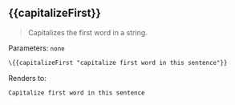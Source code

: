 ## \{{capitalizeFirst}}

> Capitalizes the first word in a string.

Parameters: `none`

```handlebars
\{{capitalizeFirst "capitalize first word in this sentence"}}
```
Renders to:

```
Capitalize first word in this sentence
```